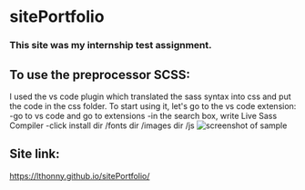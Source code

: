 # sitePortfolio 
### This site was my internship test assignment.

## To use the preprocessor SCSS:
I used the vs code plugin which translated the sass syntax into css and put the code in the css folder.
To start using it, let's go to the vs code extension:
    -go to vs code and go to extensions
    -in the search box, write Live Sass Compiler
    -click install
    dir /fonts
    dir /images
    dir /js
![screenshot of sample](https://user-images.githubusercontent.com/58366884/121660608-16c30f80-caac-11eb-8a24-b131c3ff8362.png)


## Site link:
https://lthonny.github.io/sitePortfolio/
